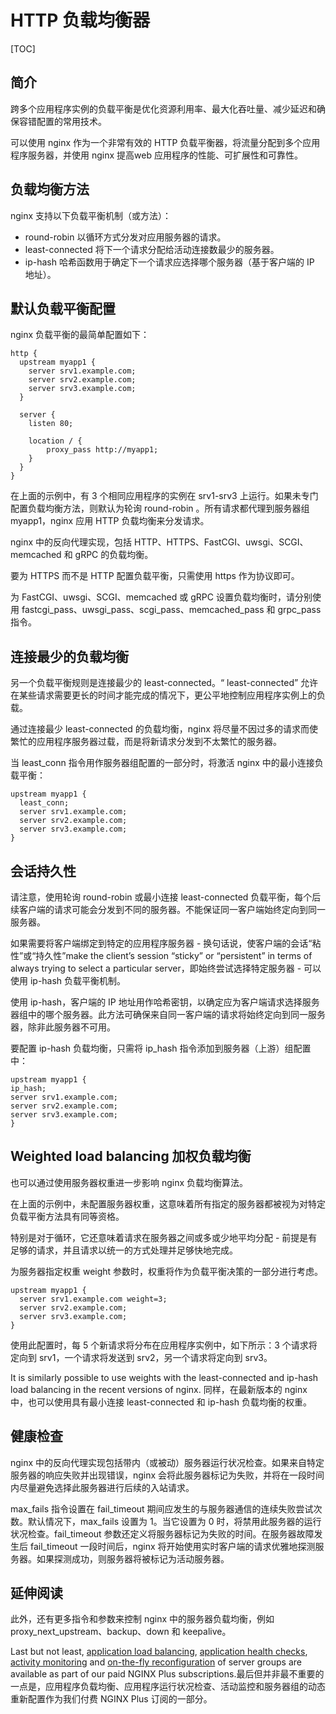 # HTTP 负载均衡器

[TOC]

## 简介

跨多个应用程序实例的负载平衡是优化资源利用率、最大化吞吐量、减少延迟和确保容错配置的常用技术。

可以使用 nginx 作为一个非常有效的 HTTP 负载平衡器，将流量分配到多个应用程序服务器，并使用 nginx 提高web 应用程序的性能、可扩展性和可靠性。

## 负载均衡方法

nginx 支持以下负载平衡机制（或方法）：

- round-robin              以循环方式分发对应用服务器的请求。
- least-connected       将下一个请求分配给活动连接数最少的服务器。
- ip-hash                       哈希函数用于确定下一个请求应选择哪个服务器（基于客户端的 IP 地址）。

## 默认负载平衡配置

nginx 负载平衡的最简单配置如下：

```nginx
http {
  upstream myapp1 {
    server srv1.example.com;
    server srv2.example.com;
    server srv3.example.com;
  }

  server {
    listen 80;

    location / {
        proxy_pass http://myapp1;
    }
  }
}
```

在上面的示例中，有 3 个相同应用程序的实例在 srv1-srv3 上运行。如果未专门配置负载均衡方法，则默认为轮询 round-robin 。所有请求都代理到服务器组 myapp1，nginx 应用 HTTP 负载均衡来分发请求。

nginx 中的反向代理实现，包括 HTTP、HTTPS、FastCGI、uwsgi、SCGI、memcached 和 gRPC 的负载均衡。

要为 HTTPS 而不是 HTTP 配置负载平衡，只需使用 https 作为协议即可。

为 FastCGI、uwsgi、SCGI、memcached 或 gRPC 设置负载均衡时，请分别使用 fastcgi_pass、uwsgi_pass、scgi_pass、memcached_pass 和 grpc_pass 指令。

## 连接最少的负载均衡

另一个负载平衡规则是连接最少的 least-connected。“ least-connected” 允许在某些请求需要更长的时间才能完成的情况下，更公平地控制应用程序实例上的负载。

通过连接最少 least-connected 的负载均衡，nginx 将尽量不因过多的请求而使繁忙的应用程序服务器过载，而是将新请求分发到不太繁忙的服务器。

当 least_conn 指令用作服务器组配置的一部分时，将激活 nginx 中的最小连接负载平衡：

```nginx
upstream myapp1 {
  least_conn;
  server srv1.example.com;
  server srv2.example.com;
  server srv3.example.com;
} 
```

## 会话持久性

请注意，使用轮询 round-robin 或最小连接 least-connected 负载平衡，每个后续客户端的请求可能会分发到不同的服务器。不能保证同一客户端始终定向到同一服务器。

如果需要将客户端绑定到特定的应用程序服务器 - 换句话说，使客户端的会话“粘性”或“持久性”make the client’s session “sticky” or “persistent” in terms of always trying to select a particular server，即始终尝试选择特定服务器 - 可以使用 ip-hash 负载平衡机制。

使用 ip-hash，客户端的 IP 地址用作哈希密钥，以确定应为客户端请求选择服务器组中的哪个服务器。此方法可确保来自同一客户端的请求将始终定向到同一服务器，除非此服务器不可用。

要配置 ip-hash 负载均衡，只需将 ip_hash 指令添加到服务器（上游）组配置中：

```nginx
upstream myapp1 {
ip_hash;
server srv1.example.com;
server srv2.example.com;
server srv3.example.com;
}
```

## Weighted load balancing 加权负载均衡

也可以通过使用服务器权重进一步影响 nginx 负载均衡算法。

在上面的示例中，未配置服务器权重，这意味着所有指定的服务器都被视为对特定负载平衡方法具有同等资格。

特别是对于循环，它还意味着请求在服务器之间或多或少地平均分配 - 前提是有足够的请求，并且请求以统一的方式处理并足够快地完成。

为服务器指定权重 weight 参数时，权重将作为负载平衡决策的一部分进行考虑。

```nginx
upstream myapp1 {
  server srv1.example.com weight=3;
  server srv2.example.com;
  server srv3.example.com;
}
```

使用此配置时，每 5 个新请求将分布在应用程序实例中，如下所示：3 个请求将定向到 srv1，一个请求将发送到 srv2，另一个请求将定向到 srv3。

It is similarly possible to use weights with the least-connected and ip-hash load balancing in the recent versions of nginx. 
同样，在最新版本的 nginx 中，也可以使用具有最小连接 least-connected 和 ip-hash 负载均衡的权重。

## 健康检查

nginx 中的反向代理实现包括带内（或被动）服务器运行状况检查。如果来自特定服务器的响应失败并出现错误，nginx 会将此服务器标记为失败，并将在一段时间内尽量避免选择此服务器进行后续的入站请求。

max_fails 指令设置在 fail_timeout 期间应发生的与服务器通信的连续失败尝试次数。默认情况下，max_fails 设置为 1。当它设置为 0  时，将禁用此服务器的运行状况检查。fail_timeout  参数还定义将服务器标记为失败的时间。在服务器故障发生后 fail_timeout 一段时间后，nginx  将开始使用实时客户端的请求优雅地探测服务器。如果探测成功，则服务器将被标记为活动服务器。

## 延伸阅读

此外，还有更多指令和参数来控制 nginx 中的服务器负载均衡，例如 proxy_next_upstream、backup、down 和 keepalive。

Last but not least, [ application load balancing](https://www.nginx.com/products/application-load-balancing/), [ application health checks](https://www.nginx.com/products/application-health-checks/), [ activity monitoring](https://www.nginx.com/products/live-activity-monitoring/) and [ on-the-fly reconfiguration](https://www.nginx.com/products/on-the-fly-reconfiguration/) of server groups are available as part of our paid NGINX Plus subscriptions.最后但并非最不重要的一点是，应用程序负载均衡、应用程序运行状况检查、活动监控和服务器组的动态重新配置作为我们付费 NGINX Plus 订阅的一部分。
